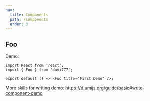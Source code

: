 ```yaml
---
nav:
  title: Components
  path: /components
  order: 3
---
```


## Foo

Demo:

```tsx
import React from 'react';
import { Foo } from 'dumi777';

export default () => <Foo title="First Demo" />;
```

More skills for writing demo: https://d.umijs.org/guide/basic#write-component-demo
